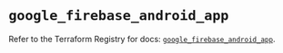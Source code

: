 # `google_firebase_android_app`

Refer to the Terraform Registry for docs: [`google_firebase_android_app`](https://registry.terraform.io/providers/hashicorp/google-beta/6.38.0/docs/resources/google_firebase_android_app).
